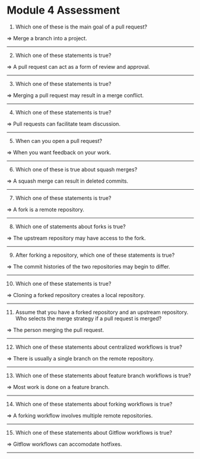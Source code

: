 # Module 4 Assessment

1. Which one of these is the main goal of a pull request?

  => Merge a branch into a project.

---

2. Which one of these statements is true?

  => A pull request can act as a form of review and approval.

---

3. Which one of these statements is true?

  => Merging a pull request may result in a merge conflict.

---

4. Which one of these statements is true?

  => Pull requests can facilitate team discussion.

---

5. When can you open a pull request?

  => When you want feedback on your work.

---

6. Which one of these is true about squash merges?

  => A squash merge can result in deleted commits.

---

7. Which one of these statements is true?

  => A fork is a remote repository.

---

8. Which one of statements about forks is true?

  => The upstream repository may have access to the fork.

---

9. After forking a repository, which one of these statements is true?

  => The commit histories of the two repositories may begin to differ.

---

10. Which one of these statements is true?

  => Cloning a forked repository creates a local repository.

---

11. Assume that you have a forked repository and an upstream repository. Who selects the merge strategy if a pull request is merged?

  => The person merging the pull request.

---

12. Which one of these statements about centralized workflows is true?

  => There is usually a single branch on the remote repository.

---

13. Which one of these statements about feature branch workflows is true?

  => Most work is done on a feature branch.

---

14. Which one of these statements about forking workflows is true?

  => A forking workflow involves multiple remote repositories.

---

15. Which one of these statements about Gitflow workflows is true?

  => Gitflow workflows can accomodate hotfixes.

---
